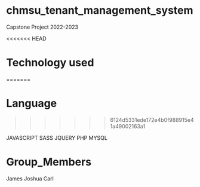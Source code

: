 # chmsu_tenant_management_system

Capstone Project 2022-2023

<<<<<<< HEAD
# Technology used
=======
# Language
>>>>>>> 6124d5331ede172e4b0f988915e41a49002163a1

JAVASCRIPT
SASS
JQUERY
PHP
MYSQL

# Group_Members

James
Joshua
Carl
